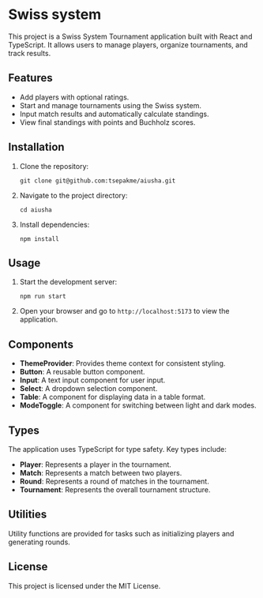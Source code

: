 # Swiss system

This project is a Swiss System Tournament application built with React and TypeScript. It allows users to manage players, organize tournaments, and track results.

## Features

- Add players with optional ratings.
- Start and manage tournaments using the Swiss system.
- Input match results and automatically calculate standings.
- View final standings with points and Buchholz scores.

## Installation

1. Clone the repository:
   ```
   git clone git@github.com:tsepakme/aiusha.git
   ```

2. Navigate to the project directory:
   ```
   cd aiusha
   ```

3. Install dependencies:
   ```
   npm install
   ```

## Usage

1. Start the development server:
   ```
   npm run start
   ```

2. Open your browser and go to `http://localhost:5173` to view the application.

## Components

- **ThemeProvider**: Provides theme context for consistent styling.
- **Button**: A reusable button component.
- **Input**: A text input component for user input.
- **Select**: A dropdown selection component.
- **Table**: A component for displaying data in a table format.
- **ModeToggle**: A component for switching between light and dark modes.

## Types

The application uses TypeScript for type safety. Key types include:
- **Player**: Represents a player in the tournament.
- **Match**: Represents a match between two players.
- **Round**: Represents a round of matches in the tournament.
- **Tournament**: Represents the overall tournament structure.

## Utilities

Utility functions are provided for tasks such as initializing players and generating rounds.

## License

This project is licensed under the MIT License.